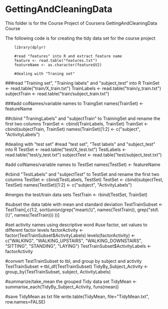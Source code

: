 # GettingAndCleaningData
This folder is for the Course Project of Coursera GettingAndCleaningData Course


The following code is for creating the tidy data set for the course project

        library(dplyr)

        #read "features" into R and extract feature name
        feature <- read.table("features.txt")
        featureName <- as.character(feature$V2)

        #dealing with "Traning set"
###read "Training set", "Training labels" and "subject_test" into R
TrainSet <- read.table("train/X_train.txt")
TrainLabels <- read.table("train/y_train.txt")
subjectTrain <- read.table("train/subject_train.txt")

###add colNames/variable names to TraingSet
names(TrainSet) <- featureName

##cbind "TraningLabels" and "subjectTrain" to TrainingSet and rename the first two columns
TrainSet <- cbind(TrainLabels, TrainSet)
TrainSet <- cbind(subjectTrain, TrainSet)
names(TrainSet)[1:2] <- c("subject", "ActivityLabels")

#dealing with "test set"
#read "test set", "Test labels" and "subject_test" into R
TestSet <- read.table("test/X_test.txt")
TestLabels <- read.table("test/y_test.txt")
subjectTest <- read.table("test/subject_test.txt")

#add colNames/variable names to TestSet
names(TestSet) <- featureName

#cbind "TestLabels" and "subjectTest" to TestSet and rename the first two columns
TestSet <- cbind(TestLabels, TestSet)
TestSet <- cbind(subjectTest, TestSet)
names(TestSet)[1:2] <- c("subject", "ActivityLabels")

#merges the test/train data sets
TestTrain <- rbind(TestSet, TrainSet)

#subset the data table with mean and standard deviation
TestTrainSubset <- TestTrain[,c(1:2, sort(union(grep("mean\\(\\)", names(TestTrain)), 
                                                grep("std\\(\\)", names(TestTrain)))
                            ))]

#set activity names using descriptive word
#use factor, set values to different factor levels
factorActivity <- factor(TestTrainSubset$ActivityLabels)
levels(factorActivity) <- c("WALKING", "WALKING_UPSTAIRS", 
                            "WALKING_DOWNSTAIRS", "SITTING", "STANDING", "LAYING")
TestTrainSubset$ActivityLabels <- factorActivity

#convert TestTrainSubset to tbl, and group by subject and activity
TestTrainSubset <-tbl_df(TestTrainSubset)
TidyBy_Subject_Activity <- group_by(TestTrainSubset, subject, ActivityLabels)

#summarize/take_mean the grouped Tidy data set
TidyMean <- summarise_each(TidyBy_Subject_Activity, funs(mean))

#save TidyMean as txt file
write.table(TidyMean, file="TidyMean.txt", row.names=FALSE)
